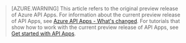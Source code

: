 > [AZURE.WARNING] This article refers to the original preview release of Azure API Apps.  For information about the current preview release of API Apps, see [Azure API Apps - What's changed](/documentation/articles/app-service-api-whats-changed). For tutorials that show how to work with the current preview release of API Apps, see [Get started with API Apps](/documentation/articles/app-service-api-dotnet-get-started). 
